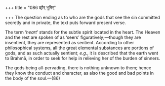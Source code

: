 +++
title = "086 द्यौर् भूमिर्"

+++
The question ending as to who are the gods that see the sin committed
secretly and in private, the text puts forward present verse.

The term ‘*heart*’ stands for the subtle spirit located in the heart.
The Heaven and the rest are spoken of as ‘seers’ figuratively;—though
they are insentient, they are represented as sentient. According to
other philosophical systems, all the great elemental substances are
portions of gods, and as such actually sentient; *e.g*., it is described
that the earth went to Brahmā, in order to seek for help in relieving
her of the burden of sinners.

The gods being all-pervading, there is nothing unknown to them; hence
they know the conduct and character, as also the good and bad points in
the body of the soul.—(86)


